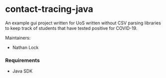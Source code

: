 # contact-tracing-java
An example gui project written for UoS written without CSV parsing libraries to keep track of students that have tested positive for COVID-19.

Maintainers:
* Nathan Lock

### Requirements ###
 * Java SDK

